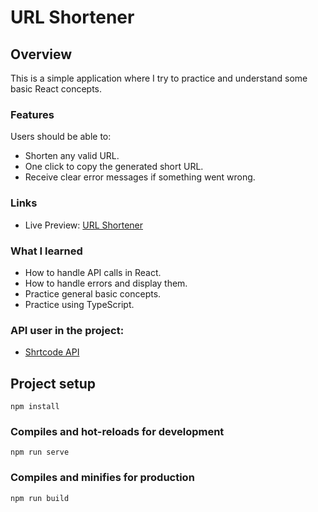 # URL Shortener

## Overview

This is a simple application where I try to practice and understand some basic React concepts.

### Features

Users should be able to:

-  Shorten any valid URL.
-  One click to copy the generated short URL.
-  Receive clear error messages if something went wrong.

### Links

-  Live Preview: [URL Shortener](#)

### What I learned

-  How to handle API calls in React.
-  How to handle errors and display them.
-  Practice general basic concepts.
-  Practice using TypeScript.

### API user in the project:

-  <a href="https://shrtco.de/docs" target="_blank">Shrtcode API</a>

## Project setup

```
npm install
```

### Compiles and hot-reloads for development

```
npm run serve
```

### Compiles and minifies for production

```
npm run build
```
